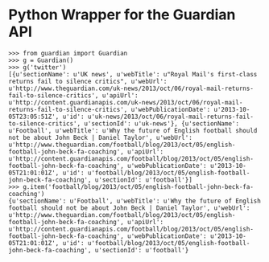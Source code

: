 # Python Wrapper for the Guardian API

    >>> from guardian import Guardian
    >>> g = Guardian()
    >>> g('twitter')
    [{u'sectionName': u'UK news', u'webTitle': u"Royal Mail's first-class returns fail to silence critics", u'webUrl': u'http://www.theguardian.com/uk-news/2013/oct/06/royal-mail-returns-fail-to-silence-critics', u'apiUrl': u'http://content.guardianapis.com/uk-news/2013/oct/06/royal-mail-returns-fail-to-silence-critics', u'webPublicationDate': u'2013-10-05T23:05:51Z', u'id': u'uk-news/2013/oct/06/royal-mail-returns-fail-to-silence-critics', u'sectionId': u'uk-news'}, {u'sectionName': u'Football', u'webTitle': u'Why the future of English football should not be about John Beck | Daniel Taylor', u'webUrl': u'http://www.theguardian.com/football/blog/2013/oct/05/english-football-john-beck-fa-coaching', u'apiUrl': u'http://content.guardianapis.com/football/blog/2013/oct/05/english-football-john-beck-fa-coaching', u'webPublicationDate': u'2013-10-05T21:01:01Z', u'id': u'football/blog/2013/oct/05/english-football-john-beck-fa-coaching', u'sectionId': u'football'}]
    >>> g.item('football/blog/2013/oct/05/english-football-john-beck-fa-coaching')
    {u'sectionName': u'Football', u'webTitle': u'Why the future of English football should not be about John Beck | Daniel Taylor', u'webUrl': u'http://www.theguardian.com/football/blog/2013/oct/05/english-football-john-beck-fa-coaching', u'apiUrl': u'http://content.guardianapis.com/football/blog/2013/oct/05/english-football-john-beck-fa-coaching', u'webPublicationDate': u'2013-10-05T21:01:01Z', u'id': u'football/blog/2013/oct/05/english-football-john-beck-fa-coaching', u'sectionId': u'football'}